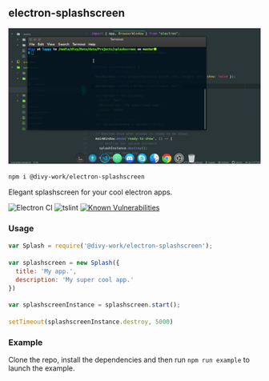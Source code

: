 ## electron-splashscreen

![](./assets/demo.gif)

```sh
npm i @divy-work/electron-splashscreen
```

Elegant splashscreen for your cool electron apps.

![Electron CI](https://github.com/divy-work/electron-splashscreen/workflows/Electron%20CI/badge.svg)
![tslint](https://github.com/divy-work/electron-splashscreen/workflows/tslint/badge.svg)
[![Known Vulnerabilities](https://snyk.io/test/github/divy-work/electron-splashscreen/badge.svg?targetFile=package.json)](https://snyk.io/test/github/divy-work/electron-splashscreen?targetFile=package.json)

### Usage

```js
var Splash = require('@divy-work/electron-splashscreen');

var splashscreen = new Splash({
  title: 'My app.',
  description: 'My super cool app.'
})

var splashscreenInstance = splashscreen.start();

setTimeout(splashscreenInstance.destroy, 5000)
```

### Example
Clone the repo, install the dependencies and then run
`npm run example` to launch the example.
